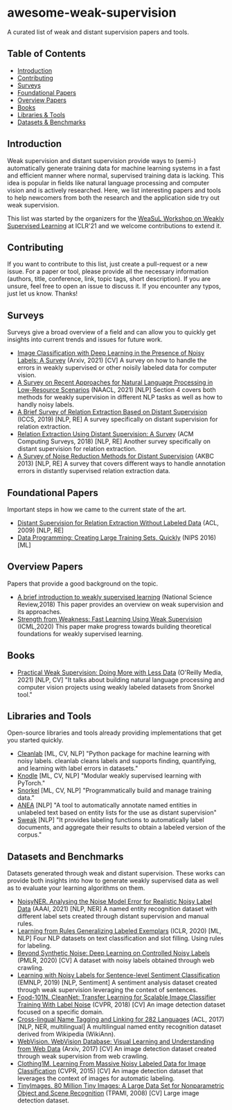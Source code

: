 # awesome-weak-supervision

A curated list of weak and distant supervision papers and tools.

## Table of Contents
- [Introduction](#introduction)
- [Contributing](#contributing)
- [Surveys](#surveys)
- [Foundational Papers](#foundational-papers)
- [Overview Papers](#overview-papers) 
- [Books](#books)
- [Libraries & Tools](#libraries-and-tools)
- [Datasets & Benchmarks](#datasets-and-benchmarks)

## Introduction

Weak supervision and distant supervision provide ways to (semi-) automatically generate training data for machine learning systems in a fast and efficient manner where normal, supervised training data is lacking. This idea is popular in fields like natural language processing and computer vision and is actively researched. Here, we list interesting papers and tools to help newcomers from both the research and the application side try out weak supervision.

This list was started by the organizers for the [WeaSuL Workshop on Weakly Supervised Learning](https://weasul.github.io/organizers/) at ICLR'21 and we welcome contributions to extend it.

## Contributing

If you want to contribute to this list, just create a pull-request or a new issue. For a paper or tool, please provide all the necessary information (authors, title, conference, link, topic tags, short description). If you are unsure, feel free to open an issue to discuss it. If you encounter any typos, just let us know. Thanks!

## Surveys

Surveys give a broad overview of a field and can allow you to quickly get insights into current trends and issues for future work.

- [Image Classification with Deep Learning in the Presence of Noisy Labels: A Survey](https://arxiv.org/abs/1912.05170) (Arxiv, 2021) [CV] A survey on how to handle the errors in weakly supervised or other noisily labeled data for computer vision.
- [A Survey on Recent Approaches for Natural Language Processing in Low-Resource Scenarios](https://arxiv.org/abs/2010.12309) (NAACL, 2021) [NLP] Section 4 covers both methods for weakly supervision in different NLP tasks as well as how to handly noisy labels.
- [A Brief Survey of Relation Extraction Based on Distant Supervision](https://link.springer.com/chapter/10.1007/978-3-030-22744-9_23) (ICCS, 2019) [NLP, RE] A survey specifically on distant supervision for relation extraction.
- [Relation Extraction Using Distant Supervision: A Survey](https://dl.acm.org/doi/10.1145/3241741) (ACM Computing Surveys, 2018) [NLP, RE] Another survey specifically on distant supervision for relation extraction.
- [A Survey of Noise Reduction Methods for Distant Supervision](https://dl.acm.org/doi/10.1145/2509558.2509571) (AKBC 2013) [NLP, RE] A survey that covers different ways to handle annotation errors in distantly supervised relation extraction data.

## Foundational Papers

Important steps in how we came to the current state of the art.

- [Distant Supervision for Relation Extraction Without Labeled Data](https://www.aclweb.org/anthology/P09-1113/) (ACL, 2009) [NLP, RE]
- [Data Programming: Creating Large Training Sets, Quickly](https://papers.nips.cc/paper/2016/hash/6709e8d64a5f47269ed5cea9f625f7ab-Abstract.html) (NIPS 2016) [ML]

## Overview Papers 
Papers that provide a good background on the topic.
- [A brief introduction to weakly supervised learning](https://academic.oup.com/nsr/article/5/1/44/4093912) (National Science Review,2018) This paper provides an overview on weak supervision and its approaches. 
- [Strength from Weakness: Fast Learning Using Weak Supervision](http://proceedings.mlr.press/v119/robinson20a/robinson20a.pdf) (ICML,2020) This paper make progress towards building theoretical foundations for weakly supervised learning.

## Books
- [Practical Weak Supervision: Doing More with Less Data](https://www.oreilly.com/library/view/practical-weak-supervision/9781492077053/) (O'Reilly Media, 2021) [NLP, CV] "It talks about building natural language processing and computer vision projects using weakly labeled datasets from Snorkel tool."


## Libraries and Tools

Open-source libraries and tools already providing implementations that get you started quickly.

- [Cleanlab](https://github.com/cgnorthcutt/cleanlab) [ML, CV, NLP] "Python package for machine learning with noisy labels. cleanlab cleans labels and supports finding, quantifying, and learning with label errors in datasets."
- [Knodle](https://github.com/knodle/knodle) [ML, CV, NLP] "Modular weakly supervised learning with PyTorch."
- [Snorkel](https://github.com/snorkel-team/snorkel) [ML, CV, NLP] "Programmatically build and manage training data.”
- [ANEA](https://github.com/uds-lsv/anea) [NLP] "A tool to automatically annotate named entities in unlabeled text based on entity lists for the use as distant supervision"
- [Sweak](https://github.com/NorskRegnesentral/skweak) [NLP] "It provides labeling functions to automatically label documents, and aggregate their results to obtain a labeled version of the corpus."

## Datasets and Benchmarks

Datasets generated through weak and distant supervision. These works can provide both insights into how to generate weakly supervised data as well as to evaluate your learning algorithms on them.

- [NoisyNER. Analysing the Noise Model Error for Realistic Noisy Label Data](https://arxiv.org/abs/2101.09763) (AAAI, 2021) [NLP, NER] A named entity recognition dataset with different label sets created through distant supervision and manual rules. 
- [Learning from Rules Generalizing Labeled Exemplars](https://arxiv.org/abs/2004.06025) (ICLR, 2020) [ML, NLP] Four NLP datasets on text classification and slot filling. Using rules for labeling.
- [Beyond Synthetic Noise: Deep Learning on Controlled Noisy Labels](http://proceedings.mlr.press/v119/jiang20c.html) (PMLR, 2020) [CV] A dataset with noisy labels obtained through web crawling.
- [Learning with Noisy Labels for Sentence-level Sentiment Classification](https://www.aclweb.org/anthology/D19-1655/) (EMNLP, 2019) [NLP, Sentiment] A sentiment analysis dataset created through weak supervision leveraging the context of sentences.
- [Food-101N. CleanNet: Transfer Learning for Scalable Image Classifier Training With Label Noise](https://openaccess.thecvf.com/content_cvpr_2018/html/Lee_CleanNet_Transfer_Learning_CVPR_2018_paper.html) (CVPR, 2018) [CV] An image detection dataset focused on a specific domain.
- [Cross-lingual Name Tagging and Linking for 282 Languages](https://www.aclweb.org/anthology/P17-1178.pdf) (ACL, 2017) [NLP, NER, multilingual] A multilingual named entity recognition dataset derived from Wikipedia (WikiAnn). 
- [WebVision. WebVision Database: Visual Learning and Understanding from Web Data](https://data.vision.ee.ethz.ch/cvl/webvision//dataset2017.html) (Arxiv, 2017) [CV] An image detection dataset created through weak supervision from web crawling.
- [Clothing1M. Learning From Massive Noisy Labeled Data for Image Classification](https://ieeexplore.ieee.org/document/7298885) (CVPR, 2015) [CV] An image detection dataset that leverages the context of images for automatic labeling.
- [TinyImages. 80 Million Tiny Images: A Large Data Set for Nonparametric Object and Scene Recognition](https://dl.acm.org/doi/10.1109/TPAMI.2008.128) (TPAMI, 2008) [CV] Large image detection dataset.

